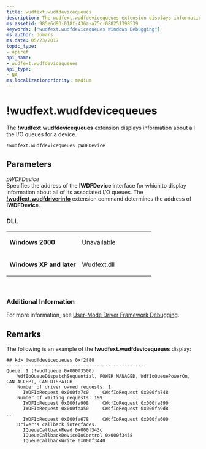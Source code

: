 ```yaml
---
title: wudfext.wudfdevicequeues
description: The wudfext.wudfdevicequeues extension displays information about all the I/O queues for a device.
ms.assetid: 985e6d93-018f-436a-a75c-088251398539
keywords: ["wudfext.wudfdevicequeues Windows Debugging"]
ms.author: domars
ms.date: 05/23/2017
topic_type:
- apiref
api_name:
- wudfext.wudfdevicequeues
api_type:
- NA
ms.localizationpriority: medium
---
```


# !wudfext.wudfdevicequeues


The **!wudfext.wudfdevicequeues** extension displays information about all the I/O queues for a device.

```dbgcmd
!wudfext.wudfdevicequeues pWDFDevice
```

## <span id="Parameters"></span><span id="parameters"></span><span id="PARAMETERS"></span>Parameters


<span id="_______pWDFDevice______"></span><span id="_______pwdfdevice______"></span><span id="_______PWDFDEVICE______"></span> *pWDFDevice*   
Specifies the address of the **IWDFDevice** interface for which to display information about all of its associated I/O queues. The [**!wudfext.wudfdriverinfo**](-wudfext-wudfdriverinfo.md) extension command determines the address of **IWDFDevice**.

### <span id="DLL"></span><span id="dll"></span>DLL

<table>
<colgroup>
<col width="50%" />
<col width="50%" />
</colgroup>
<tbody>
<tr class="odd">
<td align="left"><p><strong>Windows 2000</strong></p></td>
<td align="left"><p>Unavailable</p></td>
</tr>
<tr class="even">
<td align="left"><p><strong>Windows XP and later</strong></p></td>
<td align="left"><p>Wudfext.dll</p></td>
</tr>
</tbody>
</table>

 

### <span id="Additional_Information"></span><span id="additional_information"></span><span id="ADDITIONAL_INFORMATION"></span>Additional Information

For more information, see [User-Mode Driver Framework Debugging](user-mode-driver-framework-debugging.md).

Remarks
-------

The following is an example of the **!wudfext.wudfdevicequeues** display:

```dbgcmd
## kd> !wudfdevicequeues 0xf2f80 
--------------------------------------------------
Queue: 1 (!wudfqueue 0x000f3500)
    WdfIoQueueDispatchSequential, POWER MANAGED, WdfIoQueuePowerOn, CAN ACCEPT, CAN DISPATCH
    Number of driver owned requests: 1
      IWDFIoRequest 0x000fa7c0     CWdfIoRequest 0x000fa748
    Number of waiting requests: 199
      IWDFIoRequest 0x000fa908     CWdfIoRequest 0x000fa890
      IWDFIoRequest 0x000faa50     CWdfIoRequest 0x000fa9d8
...
      IWDFIoRequest 0x000fa678     CWdfIoRequest 0x000fa600
    Driver's callback interfaces.
      IQueueCallbackRead 0x000f343c
      IQueueCallbackDeviceIoControl 0x000f3438
      IQueueCallbackWrite 0x000f3440
```

 

 





